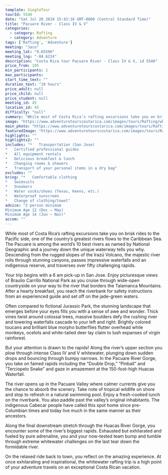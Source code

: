 ```yaml
---
template: SingleTour
tourId: 5540
date: "Sat Jul 20 2019 15:43:16 GMT-0600 (Central Standard Time)"
title: "Pacuare River - Class IV & V"
categories: 
  - category: Rafting
  - category: Adventure
tags: ['Rafting', 'Adventure']
meeting: "Jaco"
meeting_lat: "9.65596"
meeting_lng: "-84.6224"
description: "Costa Rica tour Pacuare River - Class IV & V, id 5540"
price_from: 105
min_participants: 2
max_participants: 
start_time_text: ""
duration_text: "10 hours"
price_adult: null
price_child: null
price_student: null
meeting_id: 45
location_id: 45
difficulty: "null"
summary: "While most of Costa Rica’s rafting excursions take you on brisk rides to the Pacific side, one of the country’s greatest rivers flows to the Caribbean Sea. The Pacuare is among the world’s 10 best rivers as named by National Geographic and a journey down the unique waterway tell...."
image: "https://www.adventuretourscostarica.com/images/tours/Rafting/whitewater-rafting-costa-rica.jpg"
main_photo: "https://www.adventuretourscostarica.com/images/tours/Rafting/whitewater-rafting-costa-rica.jpg"
featuredImage: "https://www.adventuretourscostarica.com/images/tours/Rafting/whitewater-rafting-costa-rica.jpg"
highlights: ""
highlights2: ""
includes: "*   Transportation (San Jose)
*   Certified professional guides
*   All equipment rentals
*   Delicious breakfast & lunch
*   Changing rooms & showers
*   Transport of your personal items in a dry bag"
excludes: ""
bring: "*   Comfortable clothing
*   Swimsuits
*   Sneakers
*   Water socks/shoes (Tevas, Keens, etc.)
*   Waterproof sunscreen
*   Change of clothing/towel"
advice: "2 person minimum  
Minimum Age 12 (Dec – May)  
Minimum Age 14 (Jun – Nov)"
accom: ""
---
```

While most of Costa Rica’s rafting excursions take you on brisk rides to the Pacific side, one of the country’s greatest rivers flows to the Caribbean Sea. The Pacuare is among the world’s 10 best rivers as named by National Geographic and a journey down the unique waterway tells you why. Descending from the rugged slopes of the Irazú Volcano, the majestic river rolls through stunning canyons, passes impressive waterfalls and an indigenous reserve, and traverses over fifty challenging rapids.

Your trip begins with a 6 am pick-up in San Jose. Enjoy picturesque views of Braulio Carrillo National Park as you cruise through wide-open countryside on your way to the river that borders the Talamanca Mountains. After a hearty breakfast, you reach the riverbank for safety instructions from an experienced guide and set off on the jade-green waters.

Often compared to fictional Jurassic Park, the stunning landscape that emerges before your eyes fills you with a sense of awe and wonder. Thick vines twist around colossal trees, massive boulders defy the rushing river and towering waterfalls cascade to your left and right. Brightly colored toucans and brilliant blue morpho butterflies flutter overhead while monkeys, ocelots and white-tailed deer lay claim to lush expanses of virgin rainforest.

But your attention is drawn to the rapids! Along the river’s upper section you plow through intense Class IV and V whitewater, plunging down sudden drops and bouncing through bumpy narrows. In the Pacuare River Gorge, you take on famed rapids including the “Double Drop,” “Pinball” and “Terciopelo Snake” and gaze in amazement at the 150-foot-high Huacas Waterfall.

The river opens up in the Pacuare Valley where calmer currents give you the chance to absorb the scenery. Take note of tropical wildlife on shore and stop to refresh in a natural swimming pool. Enjoy a fresh-cooked lunch on the riverbank. You also paddle past the valley’s original inhabitants. The indigenous Cabecar people have called this spot home since pre-Columbian times and today live much in the same manner as their ancestors.

Along the final downstream stretch through the Huacas River Gorge, you encounter some of the river’s biggest rapids. Exhausted but exhilarated and fueled by pure adrenaline, you and your now-tested team bump and tumble through extreme whitewater challenges on the last tear down the formidable river.

On the relaxed ride back to town, you reflect on the amazing experience. At once exhilarating and inspirational, the whitewater rafting trip is a high point of your adventure travels on an exceptional Costa Rican vacation.